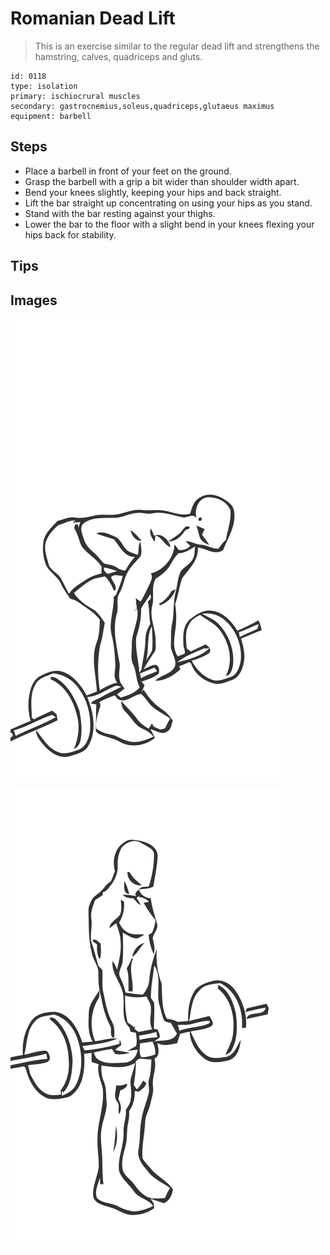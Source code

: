 # Romanian Dead Lift
> This is an exercise similar to the regular dead lift and strengthens the hamstring, calves, quadriceps and gluts.

``` 
id: 0118 
type: isolation 
primary: ischiocrural muscles 
secondary: gastrocnemius,soleus,quadriceps,glutaeus maximus 
equipment: barbell 
``` 

## Steps

 - Place a barbell in front of your feet on the ground.
 - Grasp the barbell with a grip a bit wider than shoulder width apart.
 - Bend your knees slightly, keeping your hips and back straight.
 - Lift the bar straight up concentrating on using your hips as you stand.
 - Stand with the bar resting against your thighs.
 - Lower the bar to the floor with a slight bend in your knees flexing your hips back for stability.

## Tips


## Images

![](./../svg/0118-relaxation.svg)

![](./../svg/0118-tension.svg)
